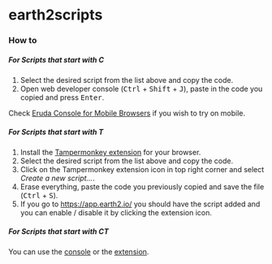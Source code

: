 # earth2scripts

### How to

##### For Scripts that start with C
1. Select the desired script from the list above and copy the code.
2. Open web developer console (<kbd>Ctrl</kbd> + <kbd>Shift</kbd> + <kbd>J</kbd>), paste in the code you copied and press <kbd>Enter</kbd>.

Check [Eruda Console for Mobile Browsers](https://github.com/liriliri/eruda) if you wish to try on mobile.

##### For Scripts that start with T
1. Install the [Tampermonkey extension](https://www.tampermonkey.net/) for your browser.
2. Select the desired script from the list above and copy the code.
3. Click on the Tampermonkey extension icon in top right corner and select *Create a new script...*.
4. Erase everything, paste the code you previously copied and save the file (<kbd>Ctrl</kbd> + <kbd>S</kbd>).
5. If you go to https://app.earth2.io/ you should have the script added and you can enable / disable it by clicking the extension icon. 

##### For Scripts that start with CT
You can use the [console](https://github.com/gasperz5/earth2scripts#for-scripts-that-start-with-c) or the [extension](https://github.com/gasperz5/earth2scripts#for-scripts-that-start-with-t).


